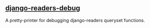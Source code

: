 ## [django-readers-debug](https://github.com/dabapps/django-readers-debug)

A pretty-printer for debugging django-readers queryset functions.
